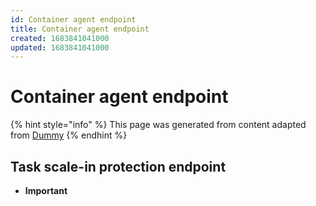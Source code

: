 ```yaml
---
id: Container agent endpoint
title: Container agent endpoint
created: 1683841041000
updated: 1683841041000
---
```

# Container agent endpoint
{% hint style="info" %}
This page was generated from content adapted from [Dummy](https://docs.aws.amazon.com/ec2/index.html)
{% endhint %}
## Task scale-in protection endpoint

- **Important**

